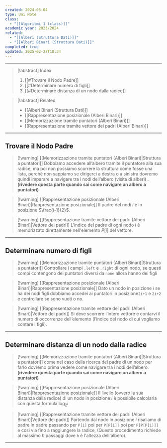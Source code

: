 ```yaml
---
created: 2024-05-04
type: Uni Note
class:
  - "[[Algoritmi 1 (class)]]"
academic year: 2023/2024
related:
  - "[[Alberi (Struttura Dati)]]"
  - "[[Alberi Binari (Struttura Dati)]]"
completed: true
updated: 2025-02-27T18:34
---
```

---

>[!abstract] Index
>1. [[#Trovare il Nodo Padre]]
>2. [[#Determinare numero di figli]]
>3. [[#Determinare distanza di un nodo dalla radice]]

>[!abstract] Related
>- [[Alberi Binari (Struttura Dati)]]
>- [[Rappresentazione posizionale (Alberi Binari)]]
>- [[Memorizzazione tramite puntatori (Alberi Binari)]]
>- [[Rappresentazione tramite vettore dei padri (Alberi Binari)]]

---
## Trovare il Nodo Padre

>[!warning] [[Memorizzazione tramite puntatori (Alberi Binari)|Struttura a puntatori]]
>Dobbiamo accedere all’albero tramite il puntatore alla sua radice, ma poi non possiamo scorrere la struttura come fosse una lista, perché non sappiamo se dirigerci a destra o a sinistra dovremo quindi imparare a navigare tra i nodi dell’albero (visita di alberi) . **(rivedere questa parte quando sai come navigare un albero a puntatori)**

>[!warning] [[Rappresentazione posizionale (Alberi Binari)|Rappresentazione posizionale]]
>Il padre del nodi $i$ è in posizione $\frac{i-1}{2}$.

>[!warning] [[Rappresentazione tramite vettore dei padri (Alberi Binari)|Vettore dei padri]]
>L'indice del padre di ogni nodo $i$ è memorizzato direttamente nell'elemento $P[i]$ del vettore.

---
## Determinare numero di figli

>[!warning] [[Memorizzazione tramite puntatori (Alberi Binari)|Struttura a puntatori]]
>Controllare i campi `.left` e `.right` di ogni nodo, se questi compi contengono dei puntatori diversi da `none` allora hanno dei figli

>[!warning] [[Rappresentazione posizionale (Alberi Binari)|Rappresentazione posizionale]]
>Dato un nodo in posizione $i$ se ha dei nodi figli dobbiamo accedei ai puntatori in posizione`2i+1` e `2i+2` e controllare se sono vuoti o no.

>[!warning] [[Rappresentazione tramite vettore dei padri (Alberi Binari)|Vettore dei padri]]
>Si deve scorrere l’intero vettore e contarvi il numero di occorrenze dell’elemento (l’indice del nodo di cui vogliamo contare i figli).

---
## Determinare distanza di un nodo dalla radice

>[!warning] [[Memorizzazione tramite puntatori (Alberi Binari)|Struttura a puntatori]]
>come nel caso della ricerca del padre di un nodo per farlo dovremo prima vedere come navigare tra i nodi dell’albero. **(rivedere questa parte quando sai come navigare un albero a puntatori)**

>[!warning] [[Rappresentazione posizionale (Alberi Binari)|Rappresentazione posizionale]]
> Il livello (ovvero la sua distanza dalla radice)  di un nodo in posizione $i$ è possibile calcolarla con questa formula $\log_{2} i$

>[!warning] [[Rappresentazione tramite vettore dei padri (Alberi Binari)|Vettore dei padri]]
>Partendo dal nodo in posizione $i$ risaliamo di padre in padre passando per `P[i]` poi per `P[P[i]]` poi per `P[P[P[i]]]` e cosi via fino a raggiungere la radice, (Questo procedimento richiede al massimo $h$ passaggi dove `h` è l'altezza dell'albero).

---